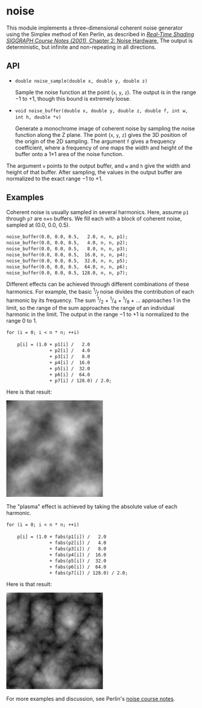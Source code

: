 # noise

This module implements a three-dimensional coherent noise generator using the Simplex method of Ken Perlin, as described in <a href="http://www.csee.umbc.edu/~olano/s2002c36/ch02.pdf"><i>Real-Time Shading SIGGRAPH Course Notes (2001)</i>, Chapter 2: Noise Hardware.</a> The output is deterministic, but infinite and non-repeating in all directions.

## API

- `double noise_sample(double x, double y, double z)`

    Sample the noise function at the point (`x`, `y`, `z`). The output is in the range &minus;1 to +1, though this bound is extremely loose.

- `void noise_buffer(double x, double y, double z, double f, int w, int h, double *v)`

    Generate a monochrome image of coherent noise by sampling the noise function along the Z plane. The point (`x`, `y`, `z`) gives the 3D position of the origin of the 2D sampling. The argument `f` gives a frequency coefficient, where a frequency of one maps the width and height of the buffer onto a 1&times;1 area of the noise function.

The argument `v` points to the output buffer, and `w` and `h` give the width and height of that buffer. After sampling, the values in the output buffer are normalized to the exact range &minus;1 to +1.

## Examples

Coherent noise is usually sampled in several harmonics. Here, assume `p1` through `p7` are `n`&times;`n` buffers. We fill each with a block of coherent noise, sampled at (0.0,&nbsp;0.0,&nbsp;0.5).


    noise_buffer(0.0, 0.0, 0.5,   2.0, n, n, p1);
    noise_buffer(0.0, 0.0, 0.5,   4.0, n, n, p2);
    noise_buffer(0.0, 0.0, 0.5,   8.0, n, n, p3);
    noise_buffer(0.0, 0.0, 0.5,  16.0, n, n, p4);
    noise_buffer(0.0, 0.0, 0.5,  32.0, n, n, p5);
    noise_buffer(0.0, 0.0, 0.5,  64.0, n, n, p6);
    noise_buffer(0.0, 0.0, 0.5, 128.0, n, n, p7);


Different effects can be achieved through different combinations of these harmonics. For example, the basic <sup>1</sup>/<sub><i>f</i></sub> noise divides the contribution of each harmonic by its frequency. The sum <sup>1</sup>/<sub>2</sub> + <sup>1</sup>/<sub>4</sub> + <sup>1</sup>/<sub>8</sub> + &hellip; approaches 1 in the limit, so the range of the sum approaches the range of an individual harmonic in the limit. The output in the range &minus;1 to +1 is normalized to the range 0 to 1.


    for (i = 0; i < n * n; ++i)

        p[i] = (1.0 + p1[i] /   2.0
                    + p2[i] /   4.0
                    + p3[i] /   8.0
                    + p4[i] /  16.0
                    + p5[i] /  32.0
                    + p6[i] /  64.0
                    + p7[i] / 128.0) / 2.0;

Here is that result:

![](img/noise1.jpg)

The "plasma" effect is achieved by taking the absolute value of each harmonic.


    for (i = 0; i < n * n; ++i)

        p[i] = (1.0 + fabs(p1[i]) /   2.0
                    + fabs(p2[i]) /   4.0
                    + fabs(p3[i]) /   8.0
                    + fabs(p4[i]) /  16.0
                    + fabs(p5[i]) /  32.0
                    + fabs(p6[i]) /  64.0
                    + fabs(p7[i]) / 128.0) / 2.0;

Here is that result:

![](img/noise2.jpg)

For more examples and discussion, see Perlin's [noise course notes](http://www.csee.umbc.edu/~olano/s2002c36/ch02.pdf).
